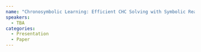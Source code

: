 ```yaml
---
name: "Chronosymbolic Learning: Efficient CHC Solving with Symbolic Reasoning and Inductive Learning"
speakers:
  - TBA
categories:
  - Presentation
  - Paper
---
```

